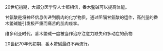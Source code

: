 20世纪初期，大部分医学界人士都相信，番木鳖碱可以提高体能。

甘氨酸是将神经信息传递到肌肉的化学物质，通过阻隔甘氨酸的运作，高剂量的番木鳖碱能引发极严重而痛苦的肌肉痉挛。

维多利亚时代，番木鳖碱一度被当作治疗注意力缺失和多动症的药物

20世纪70年代初期，番木鳖碱最终不再流行。

